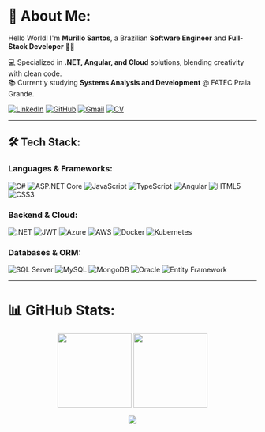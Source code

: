 # 💫 About Me:
Hello World! I'm **Murillo Santos**, a Brazilian **Software Engineer** and **Full-Stack Developer** 👋🏼 

💻 Specialized in **.NET, Angular, and Cloud** solutions, blending creativity with clean code.  
📚 Currently studying **Systems Analysis and Development** @ FATEC Praia Grande.  

  [![LinkedIn](https://img.shields.io/badge/LinkedIn-%230077B5.svg?logo=linkedin&logoColor=white)](https://www.linkedin.com/in/murillo-santos1)
  [![GitHub](https://img.shields.io/badge/GitHub-%23121011.svg?logo=github&logoColor=white)](https://github.com/MurilloLS)
  [![Gmail](https://img.shields.io/badge/Email-D14836?logo=gmail&logoColor=white)](mailto:murillo.lds01@gmail.com)
  [![CV](https://img.shields.io/badge/Check_my-CV-blue)](https://drive.google.com/file/d/1gmvs7Oho3HX3lohW80mLzTogS9bZyf2V/view?usp=drive_link)

---

## 🛠️ Tech Stack:
### **Languages & Frameworks:**  
![C#](https://img.shields.io/badge/C%23-239120?logo=csharp&logoColor=white)
![ASP.NET Core](https://img.shields.io/badge/ASP.NET%20Core-512BD4?logo=dotnet&logoColor=white)
![JavaScript](https://img.shields.io/badge/JavaScript-F7DF1E?logo=javascript&logoColor=black)
![TypeScript](https://img.shields.io/badge/TypeScript-3178C6?logo=typescript&logoColor=white)
![Angular](https://img.shields.io/badge/Angular-DD0031?logo=angular&logoColor=white)
![HTML5](https://img.shields.io/badge/HTML5-E34F26?logo=html5&logoColor=white)
![CSS3](https://img.shields.io/badge/CSS3-1572B6?logo=css3&logoColor=white)

### **Backend & Cloud:**  
![.NET](https://img.shields.io/badge/.NET-512BD4?logo=dotnet&logoColor=white)
![JWT](https://img.shields.io/badge/JWT-000000?logo=jsonwebtokens&logoColor=white)
![Azure](https://img.shields.io/badge/Azure-0078D4?logo=microsoftazure&logoColor=white)
![AWS](https://img.shields.io/badge/AWS-FF9900?logo=amazonaws&logoColor=white)
![Docker](https://img.shields.io/badge/Docker-2496ED?logo=docker&logoColor=white)
![Kubernetes](https://img.shields.io/badge/Kubernetes-326CE5?logo=kubernetes&logoColor=white)

### **Databases & ORM:**  
![SQL Server](https://img.shields.io/badge/SQL%20Server-CC2927?logo=microsoftsqlserver&logoColor=white)
![MySQL](https://img.shields.io/badge/MySQL-4479A1?logo=mysql&logoColor=white)
![MongoDB](https://img.shields.io/badge/MongoDB-4EA94B?logo=mongodb&logoColor=white)
![Oracle](https://img.shields.io/badge/Oracle-F80000?logo=oracle&logoColor=white)
![Entity Framework](https://img.shields.io/badge/Entity%20Framework-512BD4?logo=dotnet&logoColor=white)    

---

# 📊 GitHub Stats:
<div align="center">
  <img height="150em" src="https://github-readme-stats.vercel.app/api?username=MurilloLS&theme=tokyonight&hide_border=true&include_all_commits=true&count_private=true"/>
  <img height="150em" src="https://github-readme-stats.vercel.app/api/top-langs/?username=MurilloLS&theme=tokyonight&hide_border=true&include_all_commits=true&count_private=true&layout=compact"/>

  ![](https://quotes-github-readme.vercel.app/api?type=horizontal&theme=radical)  
</div>


